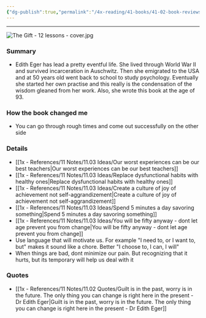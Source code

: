 ```yaml
---
{"dg-publish":true,"permalink":"/4x-reading/41-books/41-02-book-reviews/the-gift-12-lessons-to-save-your-life-edith-eger/","title":"The Gift - 12 Lessons to save your life - Edith Eger","created":"2024-02-14T20:17:40.466+03:00","updated":"2024-02-14T20:17:40.466+03:00"}
---
```


---
![The Gift - 12 lessons - cover.jpg](/img/user/4x%20-%20Reading/41%20Books/41.03%20Cover%20images/The%20Gift%20-%2012%20lessons%20-%20cover.jpg)
### Summary
- Edith Eger has lead a pretty eventful life. She lived through World War II and survived incarceration in Auschwitz. Then she emigrated to the USA and at 50 years old went back to school to study psychology. Eventually she started her own practise and this really is the condensation of the wisdom gleaned from her work. Also, she wrote this book at the age of 93.

### How the book changed me
- You can go through rough times and come out successfully on the other side

### Details
- [[1x - References/11 Notes/11.03 Ideas/Our worst experiences can be our best teachers\|Our worst experiences can be our best teachers]]
- [[1x - References/11 Notes/11.03 Ideas/Replace dysfunctional habits with healthy ones\|Replace dysfunctional habits with healthy ones]]
- [[1x - References/11 Notes/11.03 Ideas/Create a culture of joy of achievement not self-aggrandizement\|Create a culture of joy of achievement not self-aggrandizement]]
- [[1x - References/11 Notes/11.03 Ideas/Spend 5 minutes a day savoring something\|Spend 5 minutes a day savoring something]]
- [[1x - References/11 Notes/11.03 Ideas/You will be fifty anyway - dont let age prevent you from change\|You will be fifty anyway - dont let age prevent you from change]]
- Use language that will motivate us. For example "I need to, or I want to, but" makes it sound like a chore. Better "I choose to, I can, I will"
- When things are bad, dont minimize our pain. But recognizing that it hurts, but its temporary will help us deal with it

### Quotes
- [[1x - References/11 Notes/11.02 Quotes/Guilt is in the past, worry is in the future. The only thing you can change is right here in the present - Dr Edith Eger\|Guilt is in the past, worry is in the future. The only thing you can change is right here in the present - Dr Edith Eger]]


